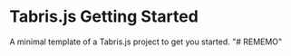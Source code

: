# Tabris.js Getting Started

A minimal template of a Tabris.js project to get you started.
"# REMEMO" 
